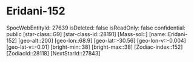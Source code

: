 ﻿---
location: [-30.56,68.9,200]
type: Station
tags:
- astro/Star

---

# Eridani-152

SpocWebEntityId: 27639
isDeleted: false
isReadOnly: false
confidential: public
[star-class::G9]
[star-class-id::28191]
[Mass-sol::]
[name::Eridani-152]
[geo-alt::200]
[geo-lon::68.9]
[geo-lat::-30.56]
[geo-lon-v::-0.004]
[geo-lat-v::-0.01]
[bright-min::38]
[bright-max::38]
[Zodiac-index::152]
[ZodiacId::28118]
[NextStarId::27843]

